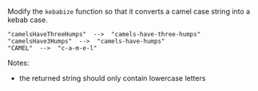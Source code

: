 <p>Modify the <code>kebabize</code> function so that it converts a camel case string into a kebab case.</p>
<pre><code>"camelsHaveThreeHumps"  --&gt;  "camels-have-three-humps"
"camelsHave3Humps"  --&gt;  "camels-have-humps"
"CAMEL"  --&gt;  "c-a-m-e-l"
</code></pre>
<p>Notes:</p>
<ul>
<li>the returned string should only contain lowercase letters</li>
</ul>
